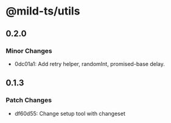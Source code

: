 # @mild-ts/utils

## 0.2.0

### Minor Changes

- 0dc01a1: Add retry helper, randomInt, promised-base delay.

## 0.1.3

### Patch Changes

- df60d55: Change setup tool with changeset
